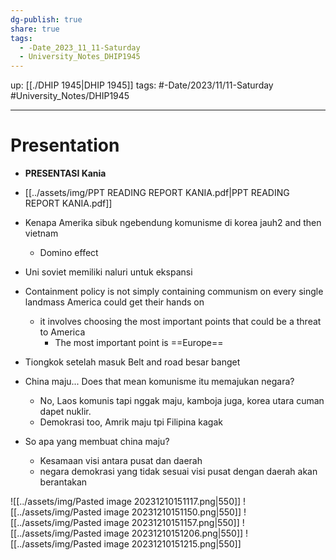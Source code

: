 ```yaml
---
dg-publish: true
share: true
tags:
  - -Date_2023_11_11-Saturday
  - University_Notes_DHIP1945
---
```


up: [[./DHIP 1945|DHIP 1945]] 
tags: #-Date/2023/11/11-Saturday #University_Notes/DHIP1945  
___
# Presentation

- **PRESENTASI Kania** 
- [[../assets/img/PPT READING REPORT KANIA.pdf|PPT READING REPORT KANIA.pdf]]

- Kenapa Amerika sibuk ngebendung komunisme di korea jauh2 and then vietnam 
	- Domino effect

- Uni soviet memiliki naluri untuk ekspansi

- Containment policy is not simply containing communism on every single landmass America could get their hands on 
	- it involves choosing the most important points that could be a threat to America 
		- The most important point is ==Europe== 

- Tiongkok setelah masuk Belt and road besar banget 

- China maju... Does that mean komunisme itu memajukan negara? 
	- No, Laos komunis tapi nggak maju, kamboja juga, korea utara cuman dapet nuklir.
	- Demokrasi too, Amrik maju tpi Filipina kagak
- So apa yang membuat china maju?
	- Kesamaan visi antara pusat dan daerah
	- negara demokrasi yang tidak sesuai visi pusat dengan daerah akan berantakan

![[../assets/img/Pasted image 20231210151117.png|550]]
![[../assets/img/Pasted image 20231210151150.png|550]]
![[../assets/img/Pasted image 20231210151157.png|550]]
![[../assets/img/Pasted image 20231210151206.png|550]]
![[../assets/img/Pasted image 20231210151215.png|550]]

